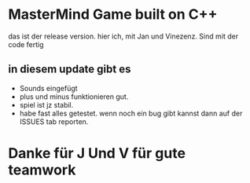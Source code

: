 # MasterMind Game built on C++
das ist der release version. hier ich, mit Jan und Vinezenz. Sind mit der code fertig

## in diesem update gibt es

- Sounds eingefügt
- plus und minus funktionieren gut.
- spiel ist jz stabil.
- habe fast alles getestet. wenn noch ein bug gibt kannst dann auf der ISSUES tab reporten.


# Danke für J Und V für gute teamwork
